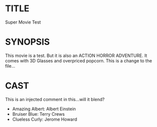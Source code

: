 # TITLE
Super Movie Test

# SYNOPSIS
This movie is a test. But it is also an ACTION HORROR ADVENTURE. It comes with 3D Glasses and overpriced popcorn. This is a change to the file...

# CAST
This is an injected comment in this...will it blend?
- Amazing Albert: Albert Einstein
- Bruiser Blue: Terry Crews
- Clueless Curly: Jerome Howard
